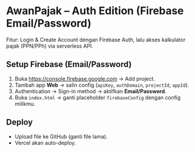 # AwanPajak – Auth Edition (Firebase Email/Password)
Fitur: Login & Create Account dengan Firebase Auth, lalu akses kalkulator pajak (PPN/PPh) via serverless API.

## Setup Firebase (Email/Password)
1. Buka https://console.firebase.google.com → Add project.
2. Tambah app **Web** → salin config (`apiKey`, `authDomain`, `projectId`, `appId`).
3. Authentication → Sign-in method → aktifkan **Email/Password**.
4. Buka `index.html` → ganti placeholder `firebaseConfig` dengan config milikmu.

## Deploy
- Upload file ke GitHub (ganti file lama).
- Vercel akan auto-deploy.
